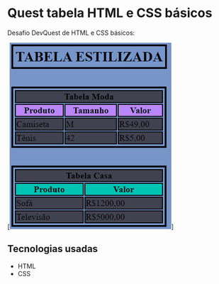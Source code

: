 # Quest tabela HTML e CSS básicos

Desafio DevQuest de HTML e CSS básicos:

[<img src="./img-readme/Tabela estilizada gif para readme.gif" alt="Imagem tabela">]

## Tecnologias usadas
- HTML
- CSS




